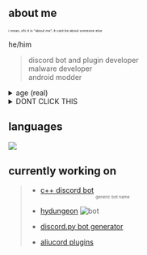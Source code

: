 ## about me
<sub><sub><sub><sub>i mean, ofc it is "about *me*", it cant be about someone else</sub></sub></sub></sub>

he/him
> discord bot and plugin developer\
malware developer\
android modder

<details>
  <summary>age (real)</summary>
  $$\int_1^{e^{10}}\frac{\text dx}x+\frac{e^{i\tau}}{(\csc^2x-\cot^2x)1\uparrow^{(69)}1}\csc x\sqrt{1-\cos^2x}+\lim\limits_{b\to\infty}\int_0^b t^2e^{-t}\,dt+\lim\limits_{a\to\infty} a\ln\Big[1+\frac{2}{a}\Big]$$
</details>

<details>
  <summary>DONT CLICK THIS</summary>
  i use arch btw
</details>

## languages
![](https://github-readme-stats.vercel.app/api/top-langs/?username=thatOneArchUser&hide_border=true&title_color=1793d1&langs_count=10&theme=dark)

## currently working on
> + [c++ discord bot](https://github.com/thatOneArchUser/cpp-discord-bot) <sub><sub><sub>generic bot name</sub></sub></sub>
>
> + [hydungeon](https://github.com/thatOneArchUser/hydungeon) ![bot](https://img.shields.io/badge/-painful%20af-f15b92?style=flat)
> 
> + [discord.py bot generator](https://github.com/thatOneArchUser/discord-py-generator)
>
> + [aliucord plugins](https://github.com/thatOneArchUser/AliucordPlugins)
